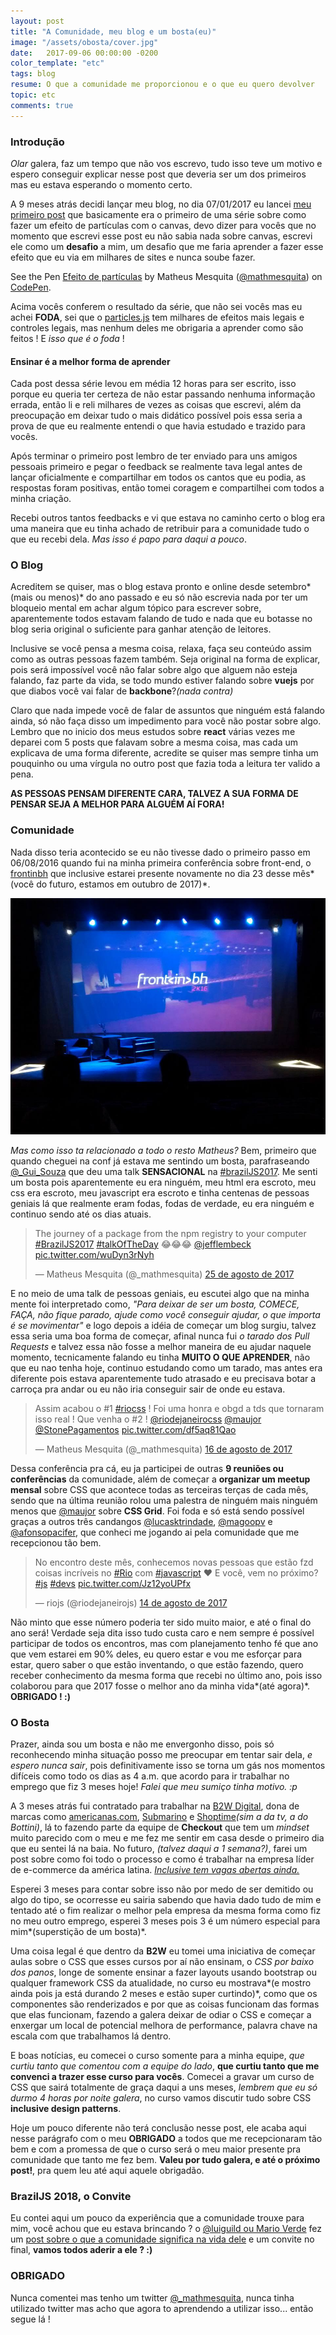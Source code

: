 ```yaml
---
layout: post
title: "A Comunidade, meu blog e um bosta(eu)"
image: "/assets/obosta/cover.jpg"
date:   2017-09-06 00:00:00 -0200
color_template: "etc"
tags: blog
resume: O que a comunidade me proporcionou e o que eu quero devolver
topic: etc
comments: true
---
```


### Introdução

*Olar* galera, faz um tempo que não vos escrevo, tudo isso teve um motivo e espero conseguir explicar nesse post que deveria ser um dos primeiros mas eu estava esperando o momento certo.

A 9 meses atrás decidi lançar meu blog, no dia 07/01/2017 eu lancei [meu primeiro post](http://mathmesquita.me/2016/01/07/bem-vindo-ao-canvas.html) que basicamente era o primeiro de uma série sobre como fazer um efeito de partículas com o canvas, devo dizer para vocês que no momento que escrevi esse post eu não sabia nada sobre canvas, escrevi ele como um **desafio** a mim, um desafio que me faria aprender a fazer esse efeito que eu via em milhares de sites e nunca soube fazer.

<p data-height="600" data-theme-id="0" data-slug-hash="wgdoyz" data-default-tab="result" data-user="mathmesquita" data-embed-version="2" data-pen-title="Efeito de partículas" class="codepen">See the Pen <a href="http://codepen.io/mathmesquita/pen/wgdoyz/">Efeito de partículas</a> by Matheus Mesquita (<a href="http://codepen.io/mathmesquita">@mathmesquita</a>) on <a href="http://codepen.io">CodePen</a>.</p>
<script async src="https://production-assets.codepen.io/assets/embed/ei.js"></script>

Acima vocês conferem o resultado da série, que não sei vocês mas eu achei **FODA**, sei que o [particles.js](http://vincentgarreau.com/particles.js/) tem milhares de efeitos mais legais e controles legais, mas nenhum deles me obrigaria a aprender como são feitos ! E *isso que é o foda* ! 

#### Ensinar é a melhor forma de aprender

Cada post dessa série levou em média 12 horas para ser escrito, isso porque eu queria ter certeza de não estar passando nenhuma informação errada, então li e reli milhares de vezes as coisas que escrevi, além da preocupação em deixar tudo o mais didático possível pois essa seria a prova de que eu realmente entendi o que havia estudado e trazido para vocês.

Após terminar o primeiro post lembro de ter enviado para uns amigos pessoais primeiro e pegar o feedback se realmente tava legal antes de lançar oficialmente e compartilhar em todos os cantos que eu podia, as respostas foram positivas, então tomei coragem e compartilhei com todos a minha criação.

Recebi outros tantos feedbacks e vi que estava no caminho certo o blog era uma maneira que eu tinha achado de retribuir para a comunidade tudo o que eu recebi dela. *Mas isso é papo para daqui a pouco*.

### O Blog

Acreditem se quiser, mas o blog estava pronto e online desde setembro*(mais ou menos)* do ano passado e eu só não escrevia nada por ter um bloqueio mental em achar algum tópico para escrever sobre, aparentemente todos estavam falando de tudo e nada que eu botasse no blog seria original o suficiente para ganhar atenção de leitores.

Inclusive se você pensa a mesma coisa, relaxa, faça seu conteúdo assim como as outras pessoas fazem também. Seja original na forma de explicar, pois será impossível você não falar sobre algo que alguem não esteja falando, faz parte da vida, se todo mundo estiver falando sobre **vuejs** por que diabos você vai falar de **backbone**?*(nada contra)*

Claro que nada impede você de falar de assuntos que ninguém está falando ainda, só não faça disso um impedimento para você não postar sobre algo. Lembro que no inicio dos meus estudos sobre **react** várias vezes me deparei com 5 posts que falavam sobre a mesma coisa, mas cada um explicava de uma forma diferente, acredite se quiser mas sempre tinha um pouquinho ou uma vírgula no outro post que fazia toda a leitura ter valido a pena.

**AS PESSOAS PENSAM DIFERENTE CARA, TALVEZ A SUA FORMA DE PENSAR SEJA A MELHOR PARA ALGUÉM AÍ FORA!**

### Comunidade

Nada disso teria acontecido se eu não tivesse dado o primeiro passo em 06/08/2016 quando fui na minha primeira conferência sobre front-end, o [frontinbh](https://frontinbh.com.br/) que inclusive estarei presente novamente no dia 23 desse mês*(você do futuro, estamos em outubro de 2017)*.

![Abertura do frontinbh 2016](/assets/obosta/frontinbh.jpg)

*Mas como isso ta relacionado a todo o resto Matheus?* Bem, primeiro que quando cheguei na conf já estava me sentindo um bosta, parafraseando [@_Gui_Souza](https://twitter.com/_gui_souza) que deu uma talk **SENSACIONAL** na [#brazilJS2017](https://twitter.com/search?q=%23braziljs2017&src=tyah). Me senti um bosta pois aparentemente eu era ninguém, meu html era escroto, meu css era escroto, meu javascript era escroto e tinha centenas de pessoas geniais lá que realmente eram fodas, fodas de verdade, eu era ninguém e continuo sendo até os dias atuais.

<blockquote class="twitter-tweet" data-lang="pt"><p lang="en" dir="ltr">The journey of a package from the npm registry to your computer  <a href="https://twitter.com/hashtag/BrazilJS2017?src=hash">#BrazilJS2017</a> <a href="https://twitter.com/hashtag/talkOfTheDay?src=hash">#talkOfTheDay</a> 😂😂😂 <a href="https://twitter.com/jefflembeck">@jefflembeck</a> <a href="https://t.co/wuDyn3rNyh">pic.twitter.com/wuDyn3rNyh</a></p>&mdash; Matheus Mesquita (@_mathmesquita) <a href="https://twitter.com/_mathmesquita/status/901117384966197248">25 de agosto de 2017</a></blockquote>
<script async src="//platform.twitter.com/widgets.js" charset="utf-8"></script>

E no meio de uma talk de pessoas geniais, eu escutei algo que na minha mente foi interpretado como, *"Para deixar de ser um bosta, COMECE, FAÇA, não fique parado, ajude como você conseguir ajudar, o que importa é se movimentar"* e logo depois a idéia de começar um blog surgiu, talvez essa seria uma boa forma de começar, afinal nunca fui *o tarado dos Pull Requests* e talvez essa não fosse a melhor maneira de eu ajudar naquele momento, tecnicamente falando eu tinha **MUITO O QUE APRENDER**, não que eu nao tenha hoje, continuo estudando como um tarado, mas antes era diferente pois estava aparentemente tudo atrasado e eu precisava botar a carroça pra andar ou eu não iria conseguir sair de onde eu estava.

<blockquote class="twitter-tweet" data-lang="pt"><p lang="pt" dir="ltr">Assim acabou o #1 <a href="https://twitter.com/hashtag/riocss?src=hash">#riocss</a> ! Foi uma honra e obgd a tds que tornaram isso  real ! Que venha o #2 ! <a href="https://twitter.com/riodejaneirocss">@riodejaneirocss</a> <a href="https://twitter.com/maujor">@maujor</a> <a href="https://twitter.com/StonePagamentos">@StonePagamentos</a> <a href="https://t.co/df5aq81Qao">pic.twitter.com/df5aq81Qao</a></p>&mdash; Matheus Mesquita (@_mathmesquita) <a href="https://twitter.com/_mathmesquita/status/897643340686032897">16 de agosto de 2017</a></blockquote>

Dessa conferência pra cá, eu ja participei de outras **9 reuniões ou conferências** da comunidade, além de começar a **organizar um meetup mensal** sobre CSS que acontece todas as terceiras terças de cada mês, sendo que na última reunião rolou uma palestra de ninguém mais ninguém menos que [@maujor](https://twitter.com/maujor) sobre **CSS Grid**. Foi foda e só está sendo possível graças a outros três candangos [@lucasktrindade](https://twitter.com/lucasktrindade), [@magoopv](https://twitter.com/magoopv) e [@afonsopacifer](https://twitter.com/afonsopacifer), que conheci me jogando ai pela comunidade que me recepcionou tão bem.

<blockquote class="twitter-tweet" data-lang="pt"><p lang="pt" dir="ltr">No encontro deste mês, conhecemos novas pessoas que estão fzd coisas incríveis no <a href="https://twitter.com/hashtag/Rio?src=hash">#Rio</a> com <a href="https://twitter.com/hashtag/javascript?src=hash">#javascript</a> ❤️ E você, vem no próximo? <a href="https://twitter.com/hashtag/js?src=hash">#js</a> <a href="https://twitter.com/hashtag/devs?src=hash">#devs</a> <a href="https://t.co/Jz12yoUPfx">pic.twitter.com/Jz12yoUPfx</a></p>&mdash; riojs (@riodejaneirojs) <a href="https://twitter.com/riodejaneirojs/status/897079009913298945">14 de agosto de 2017</a></blockquote>

Não minto que esse número poderia ter sido muito maior, e até o final do ano será! Verdade seja dita isso tudo custa caro e nem sempre é possível participar de todos os encontros, mas com planejamento tenho fé que ano que vem estarei em 90% deles, eu quero estar e vou me esforçar para estar, quero saber o que estão inventando, o que estão fazendo, quero receber conhecimento da mesma forma que recebi no último ano, pois isso colaborou para que 2017 fosse o melhor ano da minha vida*(até agora)*. **OBRIGADO ! :)**

### O Bosta

Prazer, ainda sou um bosta e não me envergonho disso, pois só reconhecendo minha situação posso me preocupar em tentar sair dela, *e espero nunca sair*, pois definitivamente isso se torna um gás nos momentos difíceis como todo os dias as 4 a.m. que acordo para ir trabalhar no emprego que fiz 3 meses hoje! *Falei que meu sumiço tinha motivo. :p* 

A 3 meses atrás fui contratado para trabalhar na [B2W Digital](http://somos.b2wdigital.com/), dona de marcas como [americanas.com](https://www.americanas.com.br/), [Submarino](https://www.submarino.com.br/) e [Shoptime](https://www.submarino.com.br/)*(sim a da tv, a do Bottini)*, lá to fazendo parte da equipe de **Checkout** que tem um *mindset* muito parecido com o meu e me fez me sentir em casa desde o primeiro dia que eu sentei lá na baia. No futuro, *(talvez daqui a 1 semana?)*, farei um post sobre como foi todo o processo e como é trabalhar na empresa líder de e-commerce da américa latina. [*Inclusive tem vagas abertas ainda.*](http://somos.b2wdigital.com/bit/)

Esperei 3 meses para contar sobre isso não por medo de ser demitido ou algo do tipo, se ocorresse eu sairia sabendo que havia dado tudo de mim e tentado até o fim realizar o melhor pela empresa da mesma forma como fiz no meu outro emprego, esperei 3 meses pois 3 é um número especial para mim*(superstição de um bosta)*.

Uma coisa legal é que dentro da **B2W** eu tomei uma iniciativa de começar aulas sobre o CSS que esses cursos por aí não ensinam, o *CSS por baixo dos panos*, longe de somente ensinar a fazer layouts usando bootstrap ou qualquer framework CSS da atualidade, no curso eu mostrava*(e mostro ainda pois ja está durando 2 meses e estão super curtindo)*, como que os componentes são renderizados e por que as coisas funcionam das formas que elas funcionam, fazendo a galera deixar de odiar o CSS e começar a enxergar um local de potencial melhora de performance, palavra chave na escala com que trabalhamos lá dentro.

E boas notícias, eu comecei o curso somente para a minha equipe, *que curtiu tanto que comentou com a equipe do lado*, **que curtiu tanto que me convenci a trazer esse curso para vocês**. Comecei a gravar um curso de CSS que sairá totalmente de graça daqui a uns meses, *lembrem que eu só durmo 4 horas por noite galera*, no curso vamos discutir tudo sobre CSS **inclusive design patterns**.

Hoje um pouco diferente não terá conclusão nesse post, ele acaba aqui nesse parágrafo com o meu **OBRIGADO** a todos que me recepcionaram tão bem e com a promessa de que o curso será o meu maior presente pra comunidade que tanto me fez bem. **Valeu por tudo galera, e até o próximo post!**, pra quem leu até aqui aquele obrigadão.

### BrazilJS 2018, o Convite

Eu contei aqui um pouco da experiência que a comunidade trouxe para mim, você achou que eu estava brincando ? o [@luiguild ou Mario Verde](https://twitter.com/luiguild) fez um [post sobre o que a comunidade significa na vida dele](https://medium.com/@luiguild/braziljs-2018-o-convite-bb921c56acbc) e um convite no final, **vamos todos aderir a ele ? :)**


### OBRIGADO

Nunca comentei mas tenho um twitter [@_mathmesquita](https://twitter.com/_mathmesquita), nunca tinha utilizado twitter mas acho que agora to aprendendo a utilizar isso... então segue lá !